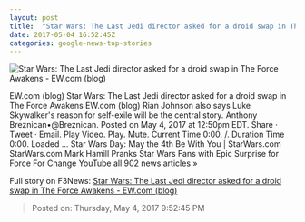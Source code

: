 ```yaml
---
layout: post
title:  "Star Wars: The Last Jedi director asked for a droid swap in The Force Awakens - EW.com (blog)"
date: 2017-05-04 16:52:45Z
categories: google-news-top-stories
---
```


![Star Wars: The Last Jedi director asked for a droid swap in The Force Awakens - EW.com (blog)](http://i2.wp.com/ewedit.files.wordpress.com/2017/05/forceawakens.jpg?crop=0px%2C66px%2C2700px%2C1418px&resize=1200%2C630&ssl=1)

EW.com (blog) Star Wars: The Last Jedi director asked for a droid swap in The Force Awakens EW.com (blog) Rian Johnson also says Luke Skywalker's reason for self-exile will be the central story. Anthony Breznican•@Breznican. Posted on May 4, 2017 at 12:50pm EDT. Share · Tweet · Email. Play Video. Play. Mute. Current Time 0:00. /. Duration Time 0:00. Loaded ... Star Wars Day: May the 4th Be With You | StarWars.com StarWars.com Mark Hamill Pranks Star Wars Fans with Epic Surprise for Force For Change YouTube all 902 news articles »


Full story on F3News: [Star Wars: The Last Jedi director asked for a droid swap in The Force Awakens - EW.com (blog)](http://www.f3nws.com/n/nXDUqF)

> Posted on: Thursday, May 4, 2017 9:52:45 PM
